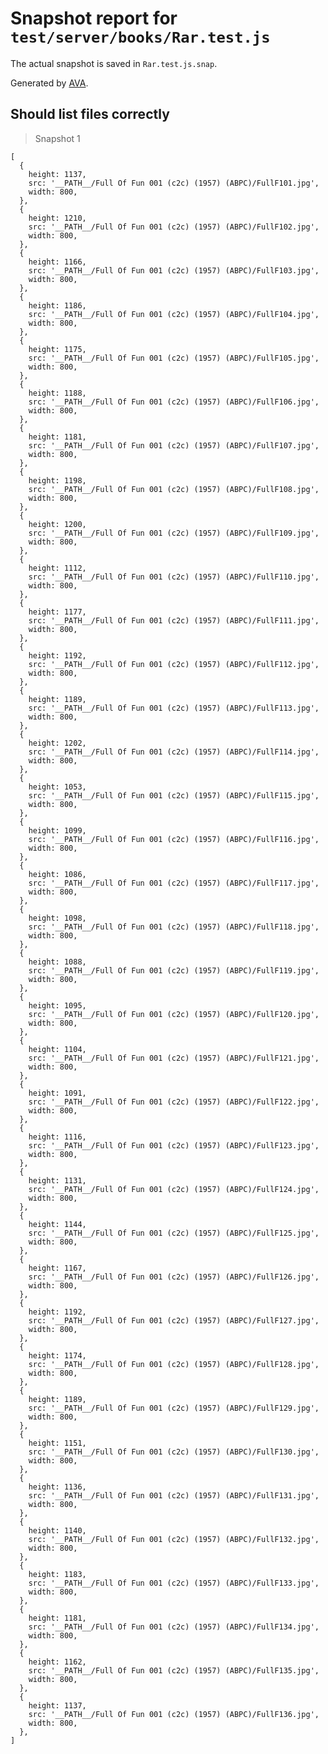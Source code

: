 # Snapshot report for `test/server/books/Rar.test.js`

The actual snapshot is saved in `Rar.test.js.snap`.

Generated by [AVA](https://avajs.dev).

## Should list files correctly

> Snapshot 1

    [
      {
        height: 1137,
        src: '__PATH__/Full Of Fun 001 (c2c) (1957) (ABPC)/FullF101.jpg',
        width: 800,
      },
      {
        height: 1210,
        src: '__PATH__/Full Of Fun 001 (c2c) (1957) (ABPC)/FullF102.jpg',
        width: 800,
      },
      {
        height: 1166,
        src: '__PATH__/Full Of Fun 001 (c2c) (1957) (ABPC)/FullF103.jpg',
        width: 800,
      },
      {
        height: 1186,
        src: '__PATH__/Full Of Fun 001 (c2c) (1957) (ABPC)/FullF104.jpg',
        width: 800,
      },
      {
        height: 1175,
        src: '__PATH__/Full Of Fun 001 (c2c) (1957) (ABPC)/FullF105.jpg',
        width: 800,
      },
      {
        height: 1188,
        src: '__PATH__/Full Of Fun 001 (c2c) (1957) (ABPC)/FullF106.jpg',
        width: 800,
      },
      {
        height: 1181,
        src: '__PATH__/Full Of Fun 001 (c2c) (1957) (ABPC)/FullF107.jpg',
        width: 800,
      },
      {
        height: 1198,
        src: '__PATH__/Full Of Fun 001 (c2c) (1957) (ABPC)/FullF108.jpg',
        width: 800,
      },
      {
        height: 1200,
        src: '__PATH__/Full Of Fun 001 (c2c) (1957) (ABPC)/FullF109.jpg',
        width: 800,
      },
      {
        height: 1112,
        src: '__PATH__/Full Of Fun 001 (c2c) (1957) (ABPC)/FullF110.jpg',
        width: 800,
      },
      {
        height: 1177,
        src: '__PATH__/Full Of Fun 001 (c2c) (1957) (ABPC)/FullF111.jpg',
        width: 800,
      },
      {
        height: 1192,
        src: '__PATH__/Full Of Fun 001 (c2c) (1957) (ABPC)/FullF112.jpg',
        width: 800,
      },
      {
        height: 1189,
        src: '__PATH__/Full Of Fun 001 (c2c) (1957) (ABPC)/FullF113.jpg',
        width: 800,
      },
      {
        height: 1202,
        src: '__PATH__/Full Of Fun 001 (c2c) (1957) (ABPC)/FullF114.jpg',
        width: 800,
      },
      {
        height: 1053,
        src: '__PATH__/Full Of Fun 001 (c2c) (1957) (ABPC)/FullF115.jpg',
        width: 800,
      },
      {
        height: 1099,
        src: '__PATH__/Full Of Fun 001 (c2c) (1957) (ABPC)/FullF116.jpg',
        width: 800,
      },
      {
        height: 1086,
        src: '__PATH__/Full Of Fun 001 (c2c) (1957) (ABPC)/FullF117.jpg',
        width: 800,
      },
      {
        height: 1098,
        src: '__PATH__/Full Of Fun 001 (c2c) (1957) (ABPC)/FullF118.jpg',
        width: 800,
      },
      {
        height: 1088,
        src: '__PATH__/Full Of Fun 001 (c2c) (1957) (ABPC)/FullF119.jpg',
        width: 800,
      },
      {
        height: 1095,
        src: '__PATH__/Full Of Fun 001 (c2c) (1957) (ABPC)/FullF120.jpg',
        width: 800,
      },
      {
        height: 1104,
        src: '__PATH__/Full Of Fun 001 (c2c) (1957) (ABPC)/FullF121.jpg',
        width: 800,
      },
      {
        height: 1091,
        src: '__PATH__/Full Of Fun 001 (c2c) (1957) (ABPC)/FullF122.jpg',
        width: 800,
      },
      {
        height: 1116,
        src: '__PATH__/Full Of Fun 001 (c2c) (1957) (ABPC)/FullF123.jpg',
        width: 800,
      },
      {
        height: 1131,
        src: '__PATH__/Full Of Fun 001 (c2c) (1957) (ABPC)/FullF124.jpg',
        width: 800,
      },
      {
        height: 1144,
        src: '__PATH__/Full Of Fun 001 (c2c) (1957) (ABPC)/FullF125.jpg',
        width: 800,
      },
      {
        height: 1167,
        src: '__PATH__/Full Of Fun 001 (c2c) (1957) (ABPC)/FullF126.jpg',
        width: 800,
      },
      {
        height: 1192,
        src: '__PATH__/Full Of Fun 001 (c2c) (1957) (ABPC)/FullF127.jpg',
        width: 800,
      },
      {
        height: 1174,
        src: '__PATH__/Full Of Fun 001 (c2c) (1957) (ABPC)/FullF128.jpg',
        width: 800,
      },
      {
        height: 1189,
        src: '__PATH__/Full Of Fun 001 (c2c) (1957) (ABPC)/FullF129.jpg',
        width: 800,
      },
      {
        height: 1151,
        src: '__PATH__/Full Of Fun 001 (c2c) (1957) (ABPC)/FullF130.jpg',
        width: 800,
      },
      {
        height: 1136,
        src: '__PATH__/Full Of Fun 001 (c2c) (1957) (ABPC)/FullF131.jpg',
        width: 800,
      },
      {
        height: 1140,
        src: '__PATH__/Full Of Fun 001 (c2c) (1957) (ABPC)/FullF132.jpg',
        width: 800,
      },
      {
        height: 1183,
        src: '__PATH__/Full Of Fun 001 (c2c) (1957) (ABPC)/FullF133.jpg',
        width: 800,
      },
      {
        height: 1181,
        src: '__PATH__/Full Of Fun 001 (c2c) (1957) (ABPC)/FullF134.jpg',
        width: 800,
      },
      {
        height: 1162,
        src: '__PATH__/Full Of Fun 001 (c2c) (1957) (ABPC)/FullF135.jpg',
        width: 800,
      },
      {
        height: 1137,
        src: '__PATH__/Full Of Fun 001 (c2c) (1957) (ABPC)/FullF136.jpg',
        width: 800,
      },
    ]
